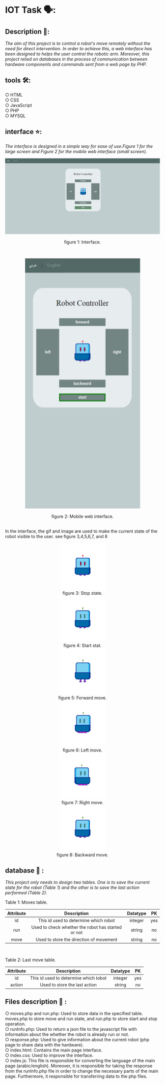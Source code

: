 # IOT Task 🗣:

## Description 📄: 
*The aim of this project is to control a robot's move remotely without the need for direct intervention. In order to achieve this, a web interface has been designed to helps the user control the robotic arm. Moreover, this project relied on databases in the process of communication between hardware components and commands sent from a web page by PHP.*

## tools 🛠:
○ HTML <br />
○ CSS <br />
○ JavaScript <br />
○ PHP <br />
○ MYSQL <br />

## interface ⭐:
*The interface is designed in a simple way for ease of use.Figure 1 for the large screen and Figure 2 for the mobile web interface (small screen).*
<p align="center">
    <img src="image/interfaceA.png" alt="interface" width="700">
    <p align="center">
        figure 1: Interface.
    </p>
</p>
    <br>
<p align="center">
    <img src="image/mobileInterface.png" alt="mobile interface" width="375">
    <p align="center">
        figure 2: Mobile web interface.
    </p>
</p>
<br>
In the interface, the gif and image are used to make the current state of the robot visible to the user. see figure 3,4,5,6,7, and 8
<p align="center">
    <img src="image/stop.gif" alt="Stop state" width="150"><br>
    figure 3: Stop state.<br>
    <img src="image/start.png" alt="Start stat (English)" width="150"><br>
    figure 4: Start stat.<br>
    <img src="image/forward.gif" alt="Forward move" width="150"><br>
    figure 5: Forward move.<br>
    <img src="image/left.gif" alt="Left move" width="150"><br>
    figure 6: Left move.<br>
    <img src="image/right.gif" alt="Right move" width="150"><br>
    figure 7: Right move.<br>
    <img src="image/backward.gif" alt="Backward move" width="150"><br>
    figure 8: Backward move.<br>
</p>

## database :mag_right: :
*This project only needs to design two tables. One is to save the current state for the robot (Table 1) and the other is to save the last action performed (Table 2).*
<br/>
<p align="left"> Table 1: Moves table.
</p>

| Attribute |                   Description                      | Datatype |  PK |
|:---------:|:--------------------------------------------------:|:--------:|:---:|
|    id     |       This id used to determine which robot        |  integer | yes |
|    run    | Used to check whether the robot has started or not |  string  | no  |
|    move   |      Used to store the direction of movement       |  string  | no  |
<br/>
<p align="left"> Table 2: Last move table.
</p>

| Attribute |              Description              | Datatype |  PK |
|:---------:|:-------------------------------------:|:--------:|:---:|
|    id     | This id used to determine which tobot |  integer | yes |
|   action  |     Used to store the last action     |  string  | no  |

## Files description :open_file_folder: :
○ moves.php and run.php: Used to store data in the specified table. moves.php to store move and run state, and run.php to store start and stop operation. <br />
○ runInfo.php: Used to return a json file to the javascript file with information about the whether the robot is already run or not. <br />
○ response.php: Used to give information about the current robot (php page to share data with the hardware). <br />
○ index.html: Contains the main page interface. <br />
○ index.css: Used to improve the interface. <br />
○ index.js: This file is responsible for converting the language of the main page (arabic/english). Moreover, it is responsible for taking the response from the runInfo.php file in order to change the necessary parts of the main page. Furthermore, it responsible for transferring data to the php files. <br />



